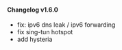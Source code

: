 #### Changelog v1.6.0

+ fix: ipv6 dns leak / ipv6 forwarding
+ fix sing-tun hotspot
+ add hysteria
